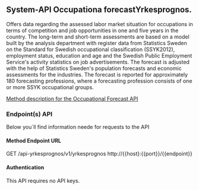 
## System-API  Occupationa forecastYrkesprognos.

Offers data regarding the assessed labor market situation for occupations in terms of competition and job opportunities in one and five years in the country. The long-term and short-term assessments are based on a model built by the analysis department with register data from Statistics Sweden on the Standard for Swedish occupational classification (SSYK2012), employment status, education and age and the Swedish Public Employment Service's activity statistics on job advertisements. The forecast is adjusted with the help of Statistics Sweden's population forecasts and economic assessments for the industries. The forecast is reported for approximately 180 forecasting professions, where a forecasting profession consists of one or more SSYK occupational groups.

[Method description for the Occupational Forecast API](https://jobtechdev.se/sv/products/yrkesprognoser/metodbeskrivning-yrkesprognoser)

### Endpoint(s) API
Below you´ll find information neede for requests to the API

#### Method	Endpoint	URL
GET	/api-yrkesprognos/v1/yrkesprognos	http://{{host}:{{port}}/{{endpoint}}

#### Authentication
This API requires no API keys.

